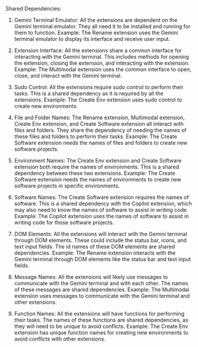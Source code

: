 Shared Dependencies:

1. Gemini Terminal Emulator: All the extensions are dependent on the Gemini terminal emulator. They all need it to be installed and running for them to function.
   Example: The Rename extension uses the Gemini terminal emulator to display its interface and receive user input.

2. Extension Interface: All the extensions share a common interface for interacting with the Gemini terminal. This includes methods for opening the extension, closing the extension, and interacting with the extension.
   Example: The Multimodal extension uses the common interface to open, close, and interact with the Gemini terminal.

3. Sudo Control: All the extensions require sudo control to perform their tasks. This is a shared dependency as it is required by all the extensions.
   Example: The Create Env extension uses sudo control to create new environments.

4. File and Folder Names: The Rename extension, Multimodal extension, Create Env extension, and Create Software extension all interact with files and folders. They share the dependency of needing the names of these files and folders to perform their tasks.
   Example: The Create Software extension needs the names of files and folders to create new software projects.

5. Environment Names: The Create Env extension and Create Software extension both require the names of environments. This is a shared dependency between these two extensions.
   Example: The Create Software extension needs the names of environments to create new software projects in specific environments.

6. Software Names: The Create Software extension requires the names of software. This is a shared dependency with the Copilot extension, which may also need to know the names of software to assist in writing code.
   Example: The Copilot extension uses the names of software to assist in writing code for those software projects.

7. DOM Elements: All the extensions will interact with the Gemini terminal through DOM elements. These could include the status bar, icons, and text input fields. The id names of these DOM elements are shared dependencies.
   Example: The Rename extension interacts with the Gemini terminal through DOM elements like the status bar and text input fields.

8. Message Names: All the extensions will likely use messages to communicate with the Gemini terminal and with each other. The names of these messages are shared dependencies.
   Example: The Multimodal extension uses messages to communicate with the Gemini terminal and other extensions.

9. Function Names: All the extensions will have functions for performing their tasks. The names of these functions are shared dependencies, as they will need to be unique to avoid conflicts.
   Example: The Create Env extension has unique function names for creating new environments to avoid conflicts with other extensions.